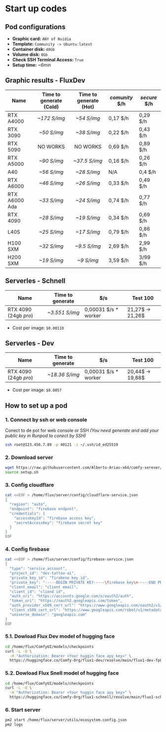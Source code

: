 # Start up codes

## Pod configurations
* **Graphic card:** `ANY of Nvidia`
* **Template:** `Community -> Ubuntu:latest`
* **Container disk:** `40Gb`
* **Volume disk:** `0Gb`
* **Check SSH Terminal Access:** `True`
* **Setup time:** *~6min*

## Graphic results - FluxDev
| Name | Time to generate (Cold) | Time to generate (Hot) | *comunity* $/h |  *secure* $/h |
|-|:-:|:-:|-|-|
| RTX A4000 | *~172 S/img* | *~54 S/img* | 0,17 $/h | 0,29 $/h |
| RTX 3090 | *~50 S/img* | *~38 S/img* | 0,22 $/h | 0,43 $/h |
| RTX 5090 | NO WORKS | NO WORKS | 0,69 $/h | 0,89 $/h |
| RTX A5000 | *~90 S/img* | *~37.5 S/img* | 0,16 $/h | 0,26 $/h |
| A40 | *~56 S/img* | *~28 S/img* | N/A | 0,4 $/h |
| RTX A6000 | *~46 S/img* | *~26 S/img* | 0,33 $/h | 0,49 $/h |
| RTX A6000 Ada | *~33 S/img* | *~24 S/img* | 0,74 $/h | 0,77 $/h |
| RTX 4090 | *~28 S/img* | *~19 S/img* | 0,34 $/h | 0,69 $/h |
| L40S | *~25 S/img* | *~17 S/img* | 0,79 $/h | 0,86 $/h |
| H100 SXM | *~32 S/img* | *~9.5 S/img* | 2,69 $/h | 2,99 $/h |
| H200 SXM | *~19 S/img* | *~9 S/img* | 3,59 $/h | 3/99 $/h |

## Serverles - Schnell

| Name | Time to generate | $/s | Test 100 |
|-|:-:|-|-|
| RTX 4090 (24gb *pro*) | *~3.551 S/img* | 0,00031 $/s * worker | 21,27$ ->  21,26$|

* Cost per image: `$0.00110`

## Serverles - Dev

| Name | Time to generate | $/s | Test 100 |
|-|:-:|-|-|
| RTX 4090 (24gb *pro*) | *~18.36 S/img* | 0,00031 $/s * worker | 20,44$ ->  19,88$|

* Cost per image: `$0.0057`

## How to set up a pod

### 1. Connect by ssh or web console
Conect to de pot for web console or SSH *(You need generate and add your public key in Runpod to conect by SSH)*
``` bash
ssh root@123.456.7.89 -p 40121 -i ~/.ssh/id_ed25519
```

### 2. Download server
``` bash
wget https://raw.githubusercontent.com/Alberto-Arias-x64/comfy-serever/main/utils/setup.sh -O setup.sh
source setup.sh
```

### 3. Config cloudflare
``` bash
cat <<EOF > /home/flux/server/config/cloudflare-service.json
{
  "region": "auto",
  "endpoint": "firebase endpont",
  "credentials": {
    "accessKeyId": "firebase access key",
    "secretAccessKey": "firebase secret key"
  }
}
EOF
```

### 4. Config firebase
``` bash
cat <<EOF > /home/flux/server/config/firebase-service.json
{
  "type": "service_account",
  "project_id": "dev-tattoo-ai",
  "private_key_id": "firabese key id",
  "private_key": "-----BEGIN PRIVATE KEY-----\firebase key\n-----END PRIVATE KEY-----\n",
  "client_email": "client email",
  "client_id": "cliend id",
  "auth_uri": "https://accounts.google.com/o/oauth2/auth",
  "token_uri": "https://oauth2.googleapis.com/token",
  "auth_provider_x509_cert_url": "https://www.googleapis.com/oauth2/v1/certs",
  "client_x509_cert_url": "https://www.googleapis.com/robot/v1/metadata/x509/firebase-adminsdk-fbsvc%40dev-tattoo-ai.iam.gserviceaccount.com",
  "universe_domain": "googleapis.com"
}
EOF
```
### 5.1. Dowload Flux Dev model of hugging face
``` bash
cd /home/flux/ComfyUI/models/checkpoints
curl -L -O \
  -H "Authorization: Bearer <Your huggin face apy key>" \
  https://huggingface.co/Comfy-Org/flux1-dev/resolve/main/flux1-dev-fp8.safetensors

```

### 5.2. Dowload Flux Snell model of hugging face
``` bash
cd /home/flux/ComfyUI/models/checkpoints
curl -L -O \
  -H "Authorization: Bearer <Your huggin face apy key>" \
  https://huggingface.co/Comfy-Org/flux1-schnell/resolve/main/flux1-schnell-fp8.safetensors

```

### 6. Start server
``` bash
pm2 start /home/flux/server/utils/ecosystem.config.json
pm2 logs
```
